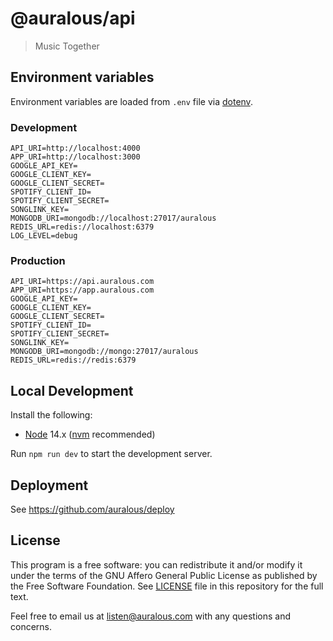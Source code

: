 # @auralous/api

> Music Together

## Environment variables

Environment variables are loaded from `.env` file via [dotenv](https://github.com/motdotla/dotenv).

### Development

```env
API_URI=http://localhost:4000
APP_URI=http://localhost:3000
GOOGLE_API_KEY=
GOOGLE_CLIENT_KEY=
GOOGLE_CLIENT_SECRET=
SPOTIFY_CLIENT_ID=
SPOTIFY_CLIENT_SECRET=
SONGLINK_KEY=
MONGODB_URI=mongodb://localhost:27017/auralous
REDIS_URL=redis://localhost:6379
LOG_LEVEL=debug
```

### Production

```env
API_URI=https://api.auralous.com
APP_URI=https://app.auralous.com
GOOGLE_API_KEY=
GOOGLE_CLIENT_KEY=
GOOGLE_CLIENT_SECRET=
SPOTIFY_CLIENT_ID=
SPOTIFY_CLIENT_SECRET=
SONGLINK_KEY=
MONGODB_URI=mongodb://mongo:27017/auralous
REDIS_URL=redis://redis:6379
```

## Local Development

Install the following:

- [Node](https://nodejs.org/) 14.x ([nvm](https://github.com/nvm-sh/nvm) recommended)

Run `npm run dev` to start the development server.

## Deployment

See https://github.com/auralous/deploy

## License

This program is a free software: you can redistribute it and/or modify it under the terms of the GNU Affero General Public License as published by the Free Software Foundation. See [LICENSE](LICENSE) file in this repository for the full text.

Feel free to email us at [listen@auralous.com](listen@auralous.com) with any questions and concerns.
